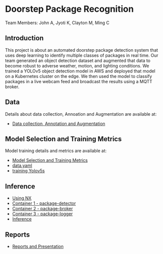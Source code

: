 # Doorstep Package Recognition 
Team Members: John A, Jyoti K, Clayton M, Ming C

## Introduction

This project is about an automated doorstep package detection system that uses deep learning to identify multiple classes of packages in real time. Our team generated an object detection dataset and augmented that data to become robust to adverse weather, motion, and lighting conditions. We trained a YOLOv5 object detection model in AWS and deployed that model on a Kubernetes cluster on the edge. We then used the model to classify packages in a live webcam feed and broadcast the results using a MQTT broker.

## Data

Details about data collection, Annoation and Augmentation are available at: 
- [Data collection, Annotation and Augmentation](https://github.com/johnmandrus/w251-final-project/tree/main/1-data)

## Model Selection and Training Metrics

Model training details and metrics are available at: 
- [Model Selection and Training Metrics](https://github.com/johnmandrus/w251-final-project/tree/main/2-model)
- [data.yaml](https://github.com/johnmandrus/w251-final-project/blob/main/2-model/data.yaml)
- [training Yolov5s](https://github.com/johnmandrus/w251-final-project/blob/main/2-model/yolov5s.ipynb)

## Inference

- [Using NX](https://github.com/johnmandrus/w251-final-project/tree/main/3-architecture)
- [Container 1 - package-detector](https://github.com/johnmandrus/w251-final-project/tree/main/3-architecture/1-package-detector)
- [Container 2 - package-broker](https://github.com/johnmandrus/w251-final-project/tree/main/3-architecture/2-package-broker)
- [Container 3 - package-logger](https://github.com/johnmandrus/w251-final-project/tree/main/3-architecture/3-package-logger)
- [Inference](https://github.com/johnmandrus/w251-final-project/tree/main/3-architecture/inference)

## Reports
- [Reports and Presentation](https://github.com/johnmandrus/w251-final-project/tree/main/4-report-and-presentation)

